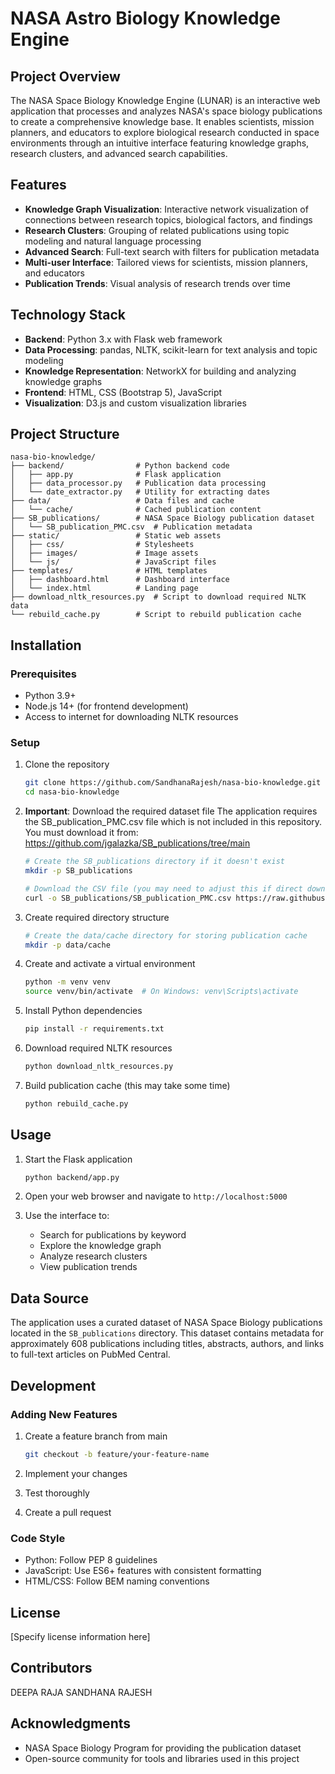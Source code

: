 # NASA Astro Biology Knowledge Engine

## Project Overview
The NASA Space Biology Knowledge Engine (LUNAR) is an interactive web application that processes and analyzes NASA's space biology publications to create a comprehensive knowledge base. It enables scientists, mission planners, and educators to explore biological research conducted in space environments through an intuitive interface featuring knowledge graphs, research clusters, and advanced search capabilities.

## Features
- **Knowledge Graph Visualization**: Interactive network visualization of connections between research topics, biological factors, and findings
- **Research Clusters**: Grouping of related publications using topic modeling and natural language processing
- **Advanced Search**: Full-text search with filters for publication metadata
- **Multi-user Interface**: Tailored views for scientists, mission planners, and educators
- **Publication Trends**: Visual analysis of research trends over time

## Technology Stack
- **Backend**: Python 3.x with Flask web framework
- **Data Processing**: pandas, NLTK, scikit-learn for text analysis and topic modeling
- **Knowledge Representation**: NetworkX for building and analyzing knowledge graphs
- **Frontend**: HTML, CSS (Bootstrap 5), JavaScript
- **Visualization**: D3.js and custom visualization libraries

## Project Structure
```
nasa-bio-knowledge/
├── backend/                # Python backend code
│   ├── app.py              # Flask application
│   ├── data_processor.py   # Publication data processing
│   └── date_extractor.py   # Utility for extracting dates
├── data/                   # Data files and cache
│   └── cache/              # Cached publication content
├── SB_publications/        # NASA Space Biology publication dataset
│   └── SB_publication_PMC.csv  # Publication metadata
├── static/                 # Static web assets
│   ├── css/                # Stylesheets
│   ├── images/             # Image assets
│   └── js/                 # JavaScript files
├── templates/              # HTML templates
│   ├── dashboard.html      # Dashboard interface
│   └── index.html          # Landing page
├── download_nltk_resources.py  # Script to download required NLTK data
└── rebuild_cache.py        # Script to rebuild publication cache
```

## Installation

### Prerequisites
- Python 3.9+
- Node.js 14+ (for frontend development)
- Access to internet for downloading NLTK resources

### Setup
1. Clone the repository
   ```bash
   git clone https://github.com/SandhanaRajesh/nasa-bio-knowledge.git
   cd nasa-bio-knowledge
   ```

2. **Important**: Download the required dataset file
   The application requires the SB_publication_PMC.csv file which is not included in this repository.
   You must download it from: https://github.com/jgalazka/SB_publications/tree/main
   
   ```bash
   # Create the SB_publications directory if it doesn't exist
   mkdir -p SB_publications
   
   # Download the CSV file (you may need to adjust this if direct download doesn't work)
   curl -o SB_publications/SB_publication_PMC.csv https://raw.githubusercontent.com/jgalazka/SB_publications/main/SB_publication_PMC.csv
   ```

3. Create required directory structure
   ```bash
   # Create the data/cache directory for storing publication cache
   mkdir -p data/cache
   ```

4. Create and activate a virtual environment
   ```bash
   python -m venv venv
   source venv/bin/activate  # On Windows: venv\Scripts\activate
   ```

5. Install Python dependencies
   ```bash
   pip install -r requirements.txt
   ```

6. Download required NLTK resources
   ```bash
   python download_nltk_resources.py
   ```

7. Build publication cache (this may take some time)
   ```bash
   python rebuild_cache.py
   ```

## Usage

1. Start the Flask application
   ```bash
   python backend/app.py
   ```

2. Open your web browser and navigate to `http://localhost:5000`

3. Use the interface to:
   - Search for publications by keyword
   - Explore the knowledge graph
   - Analyze research clusters
   - View publication trends

## Data Source
The application uses a curated dataset of NASA Space Biology publications located in the `SB_publications` directory. This dataset contains metadata for approximately 608 publications including titles, abstracts, authors, and links to full-text articles on PubMed Central.

## Development

### Adding New Features
1. Create a feature branch from main
   ```bash
   git checkout -b feature/your-feature-name
   ```

2. Implement your changes
3. Test thoroughly
4. Create a pull request

### Code Style
- Python: Follow PEP 8 guidelines
- JavaScript: Use ES6+ features with consistent formatting
- HTML/CSS: Follow BEM naming conventions

## License
[Specify license information here]

## Contributors
DEEPA RAJA
SANDHANA RAJESH

## Acknowledgments
- NASA Space Biology Program for providing the publication dataset
- Open-source community for tools and libraries used in this project
